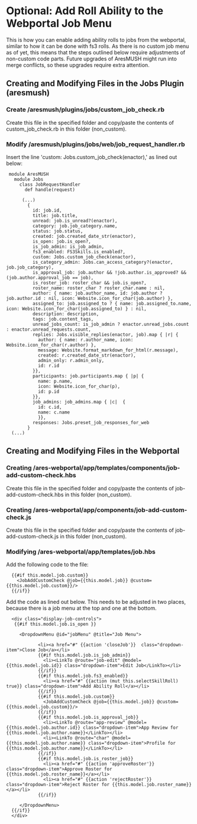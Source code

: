# Optional: Add Roll Ability to the Webportal Job Menu 
This is how you can enable adding ability rolls to jobs from the webportal, similar to how it can be done with fs3 rolls. As there is no custom job menu as of yet, this means that the steps outlined below require adjustments of non-custom code parts. Future upgrades of AresMUSH might run into merge conflicts, so these upgrades require extra attention.

## Creating and Modifying Files in the Jobs Plugin (aresmush)

### Create /aresmush/plugins/jobs/custom_job_check.rb
Create this file in the specified folder and copy/paste the contents of custom_job_check.rb in this folder (non_custom).

### Modify /aresmush/plugins/jobs/web/job_request_handler.rb
Insert the line 'custom: Jobs.custom_job_check(enactor),' as lined out below:

     module AresMUSH
       module Jobs
         class JobRequestHandler
           def handle(request)

          (...)
            {
              id: job.id,
              title: job.title,
              unread: job.is_unread?(enactor),
              category: job.job_category.name,
              status: job.status,
              created: job.created_date_str(enactor),
              is_open: job.is_open?,
              is_job_admin: is_job_admin,
              fs3_enabled: FS3Skills.is_enabled?,
              custom: Jobs.custom_job_check(enactor),
              is_category_admin: Jobs.can_access_category?(enactor, job.job_category),
              is_approval_job: job.author && !job.author.is_approved? && (job.author.approval_job == job),
              is_roster_job: roster_char && job.is_open?,
              roster_name: roster_char ? roster_char.name : nil,
              author: { name: job.author_name, id: job.author ? job.author.id : nil, icon: Website.icon_for_char(job.author) },
              assigned_to: job.assigned_to ? { name: job.assigned_to.name, icon: Website.icon_for_char(job.assigned_to) } : nil,
              description: description,
              tags: job.content_tags,
              unread_jobs_count: is_job_admin ? enactor.unread_jobs.count : enactor.unread_requests.count,
              replies: Jobs.visible_replies(enactor, job).map { |r| {
                author: { name: r.author_name, icon: Website.icon_for_char(r.author) },
                message: Website.format_markdown_for_html(r.message),
                created: r.created_date_str(enactor),
                admin_only: r.admin_only,
                id: r.id
              }},
              participants: job.participants.map { |p| {
                name: p.name,
                icon: Website.icon_for_char(p),
                id: p.id
              }},
              job_admins: job_admins.map { |c|  {
                id: c.id,
                name: c.name
                }},
              responses: Jobs.preset_job_responses_for_web
            }
      (...)

## Creating and Modifying Files in the Webportal

### Creating /ares-webportal/app/templates/components/job-add-custom-check.hbs
Create this file in the specified folder and copy/paste the contents of job-add-custom-check.hbs in this folder (non_custom).

### Creating /ares-webportal/app/components/job-add-custom-check.js
Create this file in the specified folder and copy/paste the contents of job-add-custom-check.js in this folder (non_custom).

### Modifying /ares-webportal/app/templates/job.hbs
Add the following code to the file:

      {{#if this.model.job.custom}}
        <JobAddCustomCheck @job={{this.model.job}} @custom={{this.model.job.custom}}/>
      {{/if}}


Add the code as lined out below. This needs to be adjusted in two places, because there is a job menu at the top and one at the bottom.

      <div class="display-job-controls">
       {{#if this.model.job.is_open }}

         <DropdownMenu @id="jobMenu" @title="Job Menu">

                <li><a href="#" {{action 'closeJob'}}  class="dropdown-item">Close Job</a></li>
                {{#if this.model.job.is_job_admin}}
                  <li><LinkTo @route="job-edit" @model={{this.model.job.id}} class="dropdown-item">Edit Job</LinkTo></li>
                {{/if}}
                {{#if this.model.job.fs3_enabled}}
                  <li><a href="#" {{action (mut this.selectSkillRoll) true}} class="dropdown-item">Add Ability Roll</a></li>
                {{/if}}
                {{#if this.model.job.custom}}
                  <JobAddCustomCheck @job={{this.model.job}} @custom={{this.model.job.custom}}/>
                {{/if}}
                {{#if this.model.job.is_approval_job}}
                  <li><LinkTo @route="app-review" @model={{this.model.job.author.id}} class="dropdown-item">App Review for {{this.model.job.author.name}}</LinkTo></li>
                  <li><LinkTo @route="char" @model={{this.model.job.author.name}} class="dropdown-item">Profile for {{this.model.job.author.name}}</LinkTo></li>
                {{/if}}
                {{#if this.model.job.is_roster_job}}
                  <li><a href="#" {{action 'approveRoster'}} class="dropdown-item">Approve Roster for {{this.model.job.roster_name}}</a></li>
                  <li><a href="#" {{action 'rejectRoster'}} class="dropdown-item">Reject Roster for {{this.model.job.roster_name}}</a></li>
                {{/if}}

         </DropdownMenu>
      {{/if}}
      </div>


